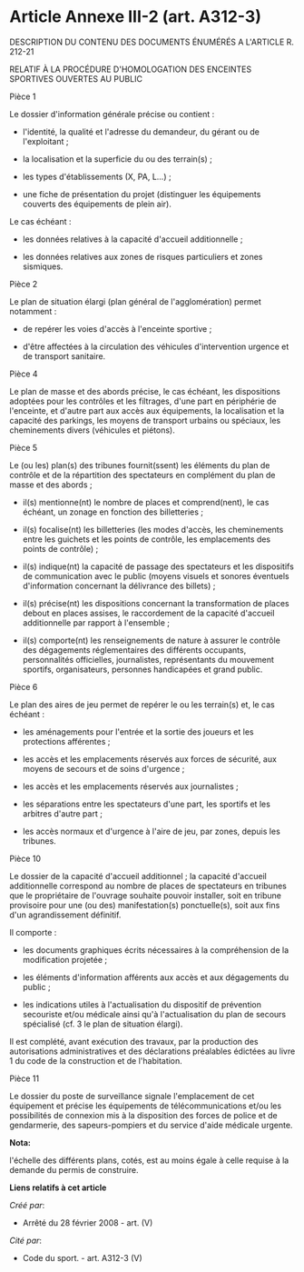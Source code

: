 # Article Annexe III-2 (art. A312-3)

DESCRIPTION DU CONTENU DES DOCUMENTS ÉNUMÉRÉS A L'ARTICLE R. 212-21

RELATIF À LA PROCÉDURE D'HOMOLOGATION DES ENCEINTES SPORTIVES OUVERTES AU PUBLIC

Pièce 1

Le dossier d'information générale précise ou contient :

- l'identité, la qualité et l'adresse du demandeur, du gérant ou de l'exploitant ;

- la localisation et la superficie du ou des terrain(s) ;

- les types d'établissements (X, PA, L...) ;

- une fiche de présentation du projet (distinguer les équipements couverts des équipements de plein air).

Le cas échéant :

- les données relatives à la capacité d'accueil additionnelle ;

- les données relatives aux zones de risques particuliers et zones sismiques.

Pièce 2

Le plan de situation élargi (plan général de l'agglomération) permet notamment :

- de repérer les voies d'accès à l'enceinte sportive ;

- d'être affectées à la circulation des véhicules d'intervention urgence et de transport sanitaire.

Pièce 4

Le plan de masse et des abords précise, le cas échéant, les dispositions adoptées pour les contrôles et les filtrages, d'une
part en périphérie de l'enceinte, et d'autre part aux accès aux équipements, la localisation et la capacité des parkings, les
moyens de transport urbains ou spéciaux, les cheminements divers (véhicules et piétons).

Pièce 5

Le (ou les) plan(s) des tribunes fournit(ssent) les éléments du plan de contrôle et de la répartition des spectateurs en
complément du plan de masse et des abords ;

- il(s) mentionne(nt) le nombre de places et comprend(nent), le cas échéant, un zonage en fonction des billetteries ;

- il(s) focalise(nt) les billetteries (les modes d'accès, les cheminements entre les guichets et les points de contrôle, les
emplacements des points de contrôle) ;

- il(s) indique(nt) la capacité de passage des spectateurs et les dispositifs de communication avec le public (moyens visuels
et sonores éventuels d'information concernant la délivrance des billets) ;

- il(s) précise(nt) les dispositions concernant la transformation de places debout en places assises, le raccordement de la
capacité d'accueil additionnelle par rapport à l'ensemble ;

- il(s) comporte(nt) les renseignements de nature à assurer le contrôle des dégagements réglementaires des différents
occupants, personnalités officielles, journalistes, représentants du mouvement sportifs, organisateurs, personnes handicapées
et grand public.

Pièce 6

Le plan des aires de jeu permet de repérer le ou les terrain(s) et, le cas échéant :

- les aménagements pour l'entrée et la sortie des joueurs et les protections afférentes ;

- les accès et les emplacements réservés aux forces de sécurité, aux moyens de secours et de soins d'urgence ;

- les accès et les emplacements réservés aux journalistes ;

- les séparations entre les spectateurs d'une part, les sportifs et les arbitres d'autre part ;

- les accès normaux et d'urgence à l'aire de jeu, par zones, depuis les tribunes.

Pièce 10

Le dossier de la capacité d'accueil additionnel ; la capacité d'accueil additionnelle correspond au nombre de places de
spectateurs en tribunes que le propriétaire de l'ouvrage souhaite pouvoir installer, soit en tribune provisoire pour une (ou
des) manifestation(s) ponctuelle(s), soit aux fins d'un agrandissement définitif.

Il comporte :

- les documents graphiques écrits nécessaires à la compréhension de la modification projetée ;

- les éléments d'information afférents aux accès et aux dégagements du public ;

- les indications utiles à l'actualisation du dispositif de prévention secouriste et/ou médicale ainsi qu'à l'actualisation
du plan de secours spécialisé (cf. 3 le plan de situation élargi).

Il est complété, avant exécution des travaux, par la production des autorisations administratives et des déclarations
préalables édictées au livre 1 du code de la construction et de l'habitation.

Pièce 11

Le dossier du poste de surveillance signale l'emplacement de cet équipement et précise les équipements de télécommunications
et/ou les possibilités de connexion mis à la disposition des forces de police et de gendarmerie, des sapeurs-pompiers et du
service d'aide médicale urgente.

**Nota:**

l'échelle des différents plans, cotés, est au moins égale à celle requise à la demande du permis de construire.

**Liens relatifs à cet article**

_Créé par_:

  - Arrêté du 28 février 2008 - art. (V)

_Cité par_:

  - Code du sport. - art. A312-3 (V)
